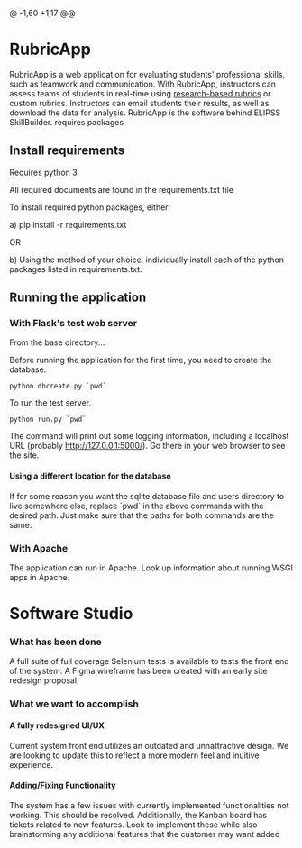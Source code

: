 @ -1,60 +1,17 @@

# RubricApp


RubricApp is a web application for evaluating students' professional skills, such as teamwork and communication. With RubricApp, instructors can assess teams of students in real-time using [research-based rubrics](http://elipss.com/) or custom rubrics. Instructors can email students their results, as well as download the data for analysis. RubricApp is the software behind ELIPSS SkillBuilder.
requires packages

## Install requirements

Requires python 3.

All required documents are found in the requirements.txt file

To install required python packages, either:

a) pip install -r requirements.txt

OR

b) Using the method of your choice, individually install each of the python packages listed in requirements.txt.

## Running the application

### With Flask's test web server

From the base directory...

Before running the application for the first time, you need to create the database.
```
python dbcreate.py `pwd`
```

To run the test server.
```
python run.py `pwd`
```

The command will print out some logging information, including a localhost URL (probably http://127.0.0.1:5000/). Go there in your web browser to see the site.

#### Using a different location for the database

If for some reason you want the sqlite database file and users directory to live somewhere else, replace \`pwd\` in the above commands with the desired path. Just make sure that the paths for both commands are the same.

### With Apache

The application can run in Apache. Look up information about running WSGI apps in Apache.

# Software Studio
### What has been done
A full suite of full coverage Selenium tests is available to tests the front end of the system.
A Figma wireframe has been created with an early site redesign proposal.
### What we want to accomplish
#### A fully redesigned UI/UX
Current system front end utilizes an outdated and unnattractive design.
We are looking to update this to reflect a more modern feel and inuitive experience.
#### Adding/Fixing Functionality
The system has a few issues with currently implemented functionalities not working. This should be resolved. 
Additionally, the Kanban board has tickets related to new features. Look to implement these while also 
brainstorming any additional features that the customer may want added
